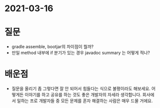 # 2021-03-16

# 질문

- gradle assemble, bootjar의 차이점이 뭘까?
- 만일 method 내부에 if 분기가 있는 경우 javadoc summary 는 어떻게 적나?

# 배운점

- 질문을 올리기 좀 그렇다면 잘 안 되어서 힘들다는 식으로 불평이라도 해보세요. 어떻게든 이야기를 하고 공유를 하는 것도 좋은 개발자의 자세라 생각합니다. 회사에서 일하는 프로 개발자들 중 모든 문제를 혼자 해결하는 사람은 매우 드물 거에요.